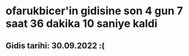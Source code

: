 # ofarukbicer'in gidisine son 4 gun 7 saat 36 dakika 10 saniye kaldi

## Gidis tarihi: 30.09.2022 :(